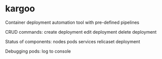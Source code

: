 # kargoo
Container deployment automation tool with pre-defined pipelines

CRUD commands:
  create deployment
  edit deployment
  delete deployment

Status of components:
  nodes
  pods
  services
  relicaset
  deployment

Debugging pods:
  log to console
  
